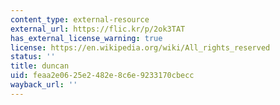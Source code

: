 ```yaml
---
content_type: external-resource
external_url: https://flic.kr/p/2ok3TAT
has_external_license_warning: true
license: https://en.wikipedia.org/wiki/All_rights_reserved
status: ''
title: duncan
uid: feaa2e06-25e2-482e-8c6e-9233170cbecc
wayback_url: ''
---
```

